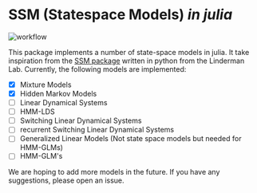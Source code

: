 # SSM (Statespace Models) _in julia_

![workflow](https://github.com/rsenne/ssm_julia/.github/workflows/run_tests.yml/badge.svg)

This package implements a number of state-space models in julia. It take inspiration from the [SSM package](https://github.com/lindermanlab/ssm) written in python from the Linderman Lab. Currently, the following models are implemented:

- [x] Mixture Models
- [x] Hidden Markov Models
- [ ] Linear Dynamical Systems
- [ ] HMM-LDS
- [ ] Switching Linear Dynamical Systems
- [ ] recurrent Switching Linear Dynamical Systems
- [ ] Generalized Linear Models (Not state space models but needed for HMM-GLMs)
- [ ] HMM-GLM's

We are hoping to add more models in the future. If you have any suggestions, please open an issue.
